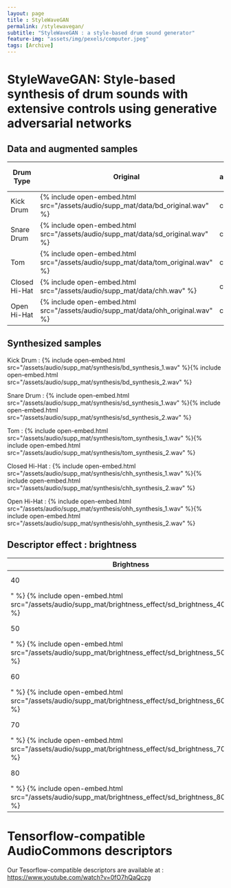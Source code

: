 ```yaml
--- 
layout: page
title : StyleWaveGAN 
permalink: /stylewavegan/
subtitle: "StyleWaveGAN : a style-based drum sound generator" 
feature-img: "assets/img/pexels/computer.jpeg"
tags: [Archive]
---
```

# StyleWaveGAN: Style-based synthesis of drum sounds with extensive	controls using generative adversarial networks

## Data and augmented samples

| Drum Type | Original | Lowest augmentation parameters | Highest augmentation parameters |
| ---      | ---      | ---      | --- |
| Kick Drum   | {% include open-embed.html src="/assets/audio/supp_mat/data/bd_original.wav" %}   | cell 3   | cell x |
| Snare Drum | {% include open-embed.html src="/assets/audio/supp_mat/data/sd_original.wav" %} | cell 6  | cell y |
| Tom   | {% include open-embed.html src="/assets/audio/supp_mat/data/tom_original.wav" %}         | cell 9   | cell z|
| Closed Hi-Hat   | {% include open-embed.html src="/assets/audio/supp_mat/data/chh.wav" %}         | cell 9   | cell z|
| Open Hi-Hat    | {% include open-embed.html src="/assets/audio/supp_mat/data/ohh_original.wav" %}         | cell 9   | cell z|

## Synthesized samples

Kick Drum : {% include open-embed.html src="/assets/audio/supp_mat/synthesis/bd_synthesis_1.wav" %}{% include open-embed.html src="/assets/audio/supp_mat/synthesis/bd_synthesis_2.wav" %}

Snare Drum : {% include open-embed.html src="/assets/audio/supp_mat/synthesis/sd_synthesis_1.wav" %}{% include open-embed.html src="/assets/audio/supp_mat/synthesis/sd_synthesis_2.wav" %}

Tom : {% include open-embed.html src="/assets/audio/supp_mat/synthesis/tom_synthesis_1.wav" %}{% include open-embed.html src="/assets/audio/supp_mat/synthesis/tom_synthesis_2.wav" %}

Closed Hi-Hat : {% include open-embed.html src="/assets/audio/supp_mat/synthesis/chh_synthesis_1.wav" %}{% include open-embed.html src="/assets/audio/supp_mat/synthesis/chh_synthesis_2.wav" %}

Open Hi-Hat : {% include open-embed.html src="/assets/audio/supp_mat/synthesis/ohh_synthesis_1.wav" %}{% include open-embed.html src="/assets/audio/supp_mat/synthesis/ohh_synthesis_2.wav" %}

## Descriptor effect : brightness

| Brightness | Samples |
| --- | --- |
| 40 | Snare Drum : {% include open-embed.html src="/assets/audio/supp_mat/brightness_effect/sd_brightness_40_1.wav
" %} {% include open-embed.html src="/assets/audio/supp_mat/brightness_effect/sd_brightness_40_2.wav" %}|
| 50 | Snare Drum : {% include open-embed.html src="/assets/audio/supp_mat/brightness_effect/sd_brightness_50_1.wav
" %} {% include open-embed.html src="/assets/audio/supp_mat/brightness_effect/sd_brightness_50_2.wav" %}|
| 60 | Snare Drum : {% include open-embed.html src="/assets/audio/supp_mat/brightness_effect/sd_brightness_60_1.wav
" %} {% include open-embed.html src="/assets/audio/supp_mat/brightness_effect/sd_brightness_60_2.wav" %}|
| 70 | Snare Drum : {% include open-embed.html src="/assets/audio/supp_mat/brightness_effect/sd_brightness_70_1.wav
" %} {% include open-embed.html src="/assets/audio/supp_mat/brightness_effect/sd_brightness_70_2.wav" %}|
| 80 | Snare Drum : {% include open-embed.html src="/assets/audio/supp_mat/brightness_effect/sd_brightness_80_1.wav
" %} {% include open-embed.html src="/assets/audio/supp_mat/brightness_effect/sd_brightness_80_2.wav" %}|

# Tensorflow-compatible AudioCommons descriptors

Our Tesorflow-compatible descriptors are available at : https://www.youtube.com/watch?v=0fO7hQaQczg

